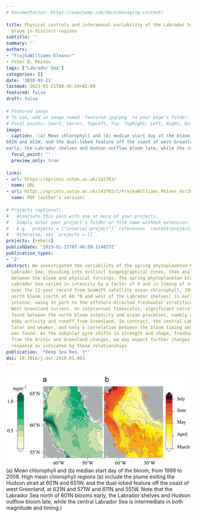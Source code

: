 ```yaml
---
# Documentation: https://wowchemy.com/docs/managing-content/

title: Physical controls and interannual variability of the Labrador Sea spring phytoplankton
  bloom in distinct regions
subtitle: ''
summary: ''
authors:
- "FrajkaWilliams-Eleanor"
- Peter B. Rhines
tags: ["Labrador Sea"]
categories: []
date: '2010-01-21'
lastmod: 2023-01-21T08:46:59+01:00
featured: false
draft: false

# Featured image
# To use, add an image named `featured.jpg/png` to your page's folder.
# Focal points: Smart, Center, TopLeft, Top, TopRight, Left, Right, BottomLeft, Bottom, BottomRight.
image:
  caption: '(a) Mean chlorophyll and (b) median start day of the bloom, from 1998 to 2008. High mean chlorophyll regions (a) include the plume exiting the Hudson strait at
601N and 651W, and the dual-lobed feature off the coast of west Greenland, at 631N and 571W and 611N and 551W. Note that the Labrador Sea north of 601N blooms
early, the Labrador shelves and Hudson outflow bloom late, while the central Labrador Sea is intermediate in both magnitude and timing.'
  focal_point: ''
  preview_only: true

links:
- url: https://eprints.soton.ac.uk/143703/
  name: URL
- url: https://eprints.soton.ac.uk/143703/1/FrajkaWilliams_Rhines_dsr2010.pdf
  name: PDF (author's version)

# Projects (optional).
#   Associate this post with one or more of your projects.
#   Simply enter your project's folder or file name without extension.
#   E.g. `projects = ["internal-project"]` references `content/project/deep-learning/index.md`.
#   Otherwise, set `projects = []`.
projects: [rebels]
publishDate: '2023-01-21T07:46:59.114027Z'
publication_types:
- '2'
abstract: We investigated the variability of the spring phytoplankton bloom in the
  Labrador Sea, dividing into distinct biogeographical zones, then analyzing the relationship
  between the bloom and physical forcings. The spring phytoplankton bloom in the north
  Labrador Sea varied in intensity by a factor of 4 and in timing of onset by 3 weeks
  over the 11-year record from SeaWiFS satellite ocean chlorophyll, 1998–2008. This
  north bloom (north of 60 °N and west of the Labrador shelves) is earliest and most
  intense, owing in part to the offshore-directed freshwater stratification from the
  West Greenland Current. On interannual timescales, significant correlations were
  found between the north bloom intensity and ocean processes, namely offshore advection,
  eddy activity and runoff from Greenland. In contrast, the central Labrador Sea is
  later and weaker, and only a correlation between the bloom timing and irradiance
  was found. As the subpolar gyre shifts in strength and shape, freshwater outflow
  from the Arctic and Greenland changes, we may expect further changes in the biological
  response as indicated by these relationships.
publication: '*Deep Sea Res. I*'
doi: 10.1016/j.dsr.2010.01.003
---
```


![figure](featured.png)
(a) Mean chlorophyll and (b) median start day of the bloom, from 1998 to 2008. High mean chlorophyll regions (a) include the plume exiting the Hudson strait at
601N and 651W, and the dual-lobed feature off the coast of west Greenland, at 631N and 571W and 611N and 551W. Note that the Labrador Sea north of 601N blooms
early, the Labrador shelves and Hudson outflow bloom late, while the central Labrador Sea is intermediate in both magnitude and timing.)